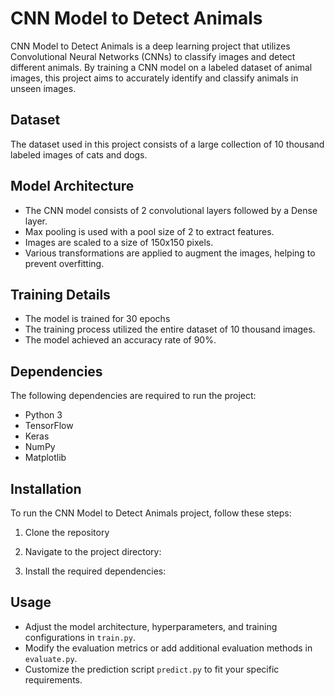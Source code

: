 # CNN Model to Detect Animals

CNN Model to Detect Animals is a deep learning project that utilizes Convolutional Neural Networks (CNNs) to classify images and detect different animals. By training a CNN model on a labeled dataset of animal images, this project aims to accurately identify and classify animals in unseen images.

## Dataset

The dataset used in this project consists of a large collection of 10 thousand labeled images of cats and dogs.

## Model Architecture

- The CNN model consists of 2 convolutional layers followed by a Dense layer.
- Max pooling is used with a pool size of 2 to extract features.
- Images are scaled to a size of 150x150 pixels.
- Various transformations are applied to augment the images, helping to prevent overfitting.

## Training Details

- The model is trained for 30 epochs
- The training process utilized the entire dataset of 10 thousand images.
- The model achieved an accuracy rate of 90%.

## Dependencies

The following dependencies are required to run the project:

- Python 3
- TensorFlow
- Keras
- NumPy
- Matplotlib

## Installation

To run the CNN Model to Detect Animals project, follow these steps:

1. Clone the repository

2. Navigate to the project directory:

3. Install the required dependencies:

## Usage

- Adjust the model architecture, hyperparameters, and training configurations in `train.py`.
- Modify the evaluation metrics or add additional evaluation methods in `evaluate.py`.
- Customize the prediction script `predict.py` to fit your specific requirements.





